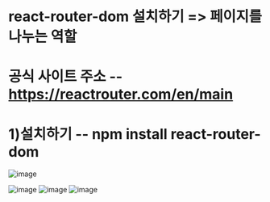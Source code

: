# react-router-dom 설치하기 => 페이지를 나누는 역할

# 공식 사이트 주소 -- https://reactrouter.com/en/main

# 1)설치하기 -- npm install react-router-dom
![image](https://github.com/yunshinhee/node-js/assets/145514638/d26fc166-4cda-45fc-b330-84cac40bec06)

![image](https://github.com/yunshinhee/node-js/assets/145514638/e506b8e5-5d9d-4774-9435-b2ff9d0ca6dd)
![image](https://github.com/yunshinhee/node-js/assets/145514638/72168c0d-e22a-4a19-b7e5-216ece057cea)
![image](https://github.com/yunshinhee/node-js/assets/145514638/359598af-36e6-4ed2-a060-7184913d0b16)
